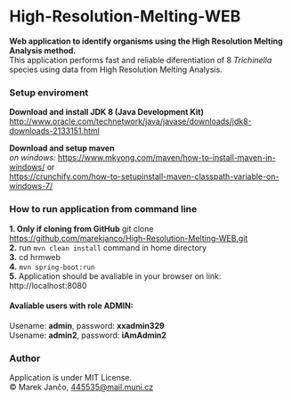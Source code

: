 # High-Resolution-Melting-WEB
<b>Web application to identify organisms using the High Resolution Melting Analysis method.</b><br/>
This application performs fast and reliable diferentiation of 8 <i>Trichinella</i> species using data
from High Resolution Melting Analysis.
### Setup enviroment
<b>Download and install JDK 8 (Java Development Kit)</b>
<br/>
http://www.oracle.com/technetwork/java/javase/downloads/jdk8-downloads-2133151.html

<b>Download and setup maven</b>
<br/>
<i>on windows:</i>
https://www.mkyong.com/maven/how-to-install-maven-in-windows/ or<br/> 
https://crunchify.com/how-to-setupinstall-maven-classpath-variable-on-windows-7/

### How to run application from command line
<b>1. Only if cloning from GitHub</b> git clone https://github.com/marekjanco/High-Resolution-Melting-WEB.git
<br/>
<b>2.</b> run `mvn clean install` command in home directory
<br/>
<b>3.</b> cd hrmweb
<br/>
<b>4.</b> `mvn spring-boot:run` 
<br/>
<b>5.</b> Application should be avaliable in your browser on link: http://localhost:8080

#### Avaliable users with role ADMIN:
Usename: <b>admin</b>, password: <b>xxadmin329</b><br/>
Usename: <b>admin2</b>, password: <b>iAmAdmin2</b>

### Author
Application is under MIT License.
<br/>
&copy; Marek Jančo, 445535@mail.muni.cz
